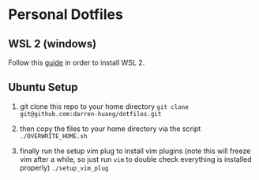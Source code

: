 # Personal Dotfiles

## WSL 2 (windows)
Follow this [guide](https://docs.microsoft.com/en-us/windows/wsl/install-win10) in order to install WSL 2.

## Ubuntu Setup
1. git clone this repo to your home directory ```git clone git@github.com:darren-huang/dotfiles.git```

2. then copy the files to your home directory via the script ```./OVERWRITE_HOME.sh```
3. finally run the setup vim plug to install vim plugins (note this will freeze vim after a while, so just run `vim` to double check everything is installed properly) ```./setup_vim_plug```
